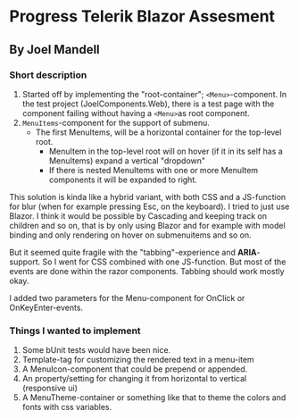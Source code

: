 # Progress Telerik Blazor Assesment
## By Joel Mandell


### Short description

1. Started off by implementing the "root-container"; ``<Menu>``-component. In the test project (JoelComponents.Web), there is a test page with the component failing without having a ```<Menu>```as root component.
2. ```MenuItems```-component for the support of submenu.
   * The first MenuItems, will be a horizontal container for the top-level root.
        * MenuItem in the top-level root will on hover (if it in its self has a MenuItems) expand a vertical "dropdown"
        * If there is nested MenuItems with one or more MenuItem components it will be expanded to right.

This solution is kinda like a hybrid variant, with both CSS and a JS-function for blur (when for example pressing Esc, on the keyboard).
I tried to just use Blazor. I think it would be possible by Cascading and keeping track on children and so on, that is by only using Blazor and for example with model binding and only rendering on hover on submenuitems and so on.

But it seemed quite fragile with the "tabbing"-experience and **ARIA**-support. So I went for CSS combined with one JS-function. But most of the events are done within the razor components.
Tabbing should work mostly okay.

I added two parameters for the Menu-component for OnClick or OnKeyEnter-events.

### Things I wanted to implement

1. Some bUnit tests would have been nice.
2. Template-tag for customizing the rendered text in a menu-item
3. A MenuIcon-component that could be prepend or appended.
4. An property/setting for changing it from horizontal to vertical (responsive ui)
5. A MenuTheme-container or something like that to theme the colors and fonts with css variables.
